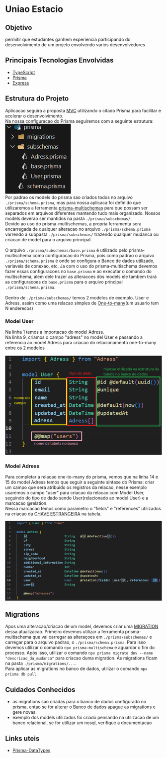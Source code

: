 #  Uniao Estacio

## Objetivo

permitir que estudantes ganhem experiencia participando do desenvolvimento de um projeto envolvendo varios desenvolvedores

## Principais Tecnologias Envolvidas

- [TypeScript](https://www.typescriptlang.org/)
- [Prisma](https://www.prisma.io/)
- [Express](https://expressjs.com/pt-br/)

## Estrutura do Projeto

Aplicacao seguira a proposta [MVC](https://irias.com.br/blog/mvc-conceito-e-exemplo-em-node-js/) utilizando o citado Prisma para facilitar e acelerar o desenvolvimento.<br />
Na nossa configuracao do Prisma seguiremos com a seguinte estrutura:<br />
![alt text](prisma.png)<br />
Por padrao os models do prisma sao criados todos no arquivo `./prisma/schema.prisma`, mas para nossa aplicaca foi definido que utilizaremos a ferramenta [prisma-multischemas](https://github.com/joydip007x/Prisma-MultiSchema) para que possam ser separados em arquivos diferentes mantendo tudo mais organizado. Nossos models deverao ser mantidos na pasta `./prisma/subschemas/`. <br />
Devido ao uso do prisma-multischemas, a propria ferramenta sera encarregada de qualquer alteracao no arquivo `./prisma/schema.prisma` varrendo a subpasta `./prisma/subschemas/` trazendo qualquer mudanca ou criacao de model para o arquivo principal.<br />
<br />
O arquivo `./prisma/subschemas/base.prisma` é utilizado pelo prisma-multischema como configuracao do Prisma, pois como padrao o arquivo `./prisma/schema.prisma` é onde se configura o Banco de dados utilizado, variaveis de conexao, etc. Ja com o uso do prisma-multischema devemos fazer essas configuracoes no `base.prisma` e ao executar o comando do multischema, alem dele trazer as alteracoes dos models ele tambem trará as  configuracoes do `base.prisma` para o arquivo principal `./prisma/schema.prisma`.<br />
<br />
Dentro de `./prisma/subschemas/` temos 2 modelos de exemplo. User e Adress, assim como uma relacao simples de [One-to-many](https://www.prisma.io/docs/orm/prisma-schema/data-model/relations/one-to-many-relations)(um usuario tem N enderecos)

### Model User

Na linha 1 temos a importacao do model Adress.<br />
Na linha 9, criamos o campo "adress" no model User e passando a referencia ao model Adress para criacao do relacionamento one-to-many entre os 2 modelos<br />
<br /> 
![alt text](user.png)
 
### Model Adress

Para completar a relacao one-to-many do prisma, vemos que na linha 14 e 15 do model Adress temos que seguir a seguinte sintaxe do Prisma:
criar um campo que sera atribuido os registros da relacao, nesse exemplo usaremos o campo "user" para criacao da relacao com Model User, seguindo do tipo de dado sendo User(relacionado ao model User) e a marcacao @relation.<br />
Nessa marcacao temos como parametro o "fields" e "references" utilizados na criacao da [CHAVE ESTRANGEIRA](https://www.devmedia.com.br/breve-conceito-de-foreign-key/17426) na tabela.


![alt text](adress.png)

## Migrations

Apos uma alteracao/criacao de um model, devemos criar uma [MIGRATION](https://kenzie.com.br/blog/migrations/) dessa atualizacao.
Primeiro devemos utilizar a ferramenta prisma-multischema que vai carregar as alteraçoes em `./prisma/subschemas/` e carregar para o arquivo padrao, o `./prisma/schema.prisma`. Para isso devemos utilizar o comando `npx prisma-multischema` e aguardar o fim do processo. Após isso, utilizar o comando `npx prisma migrate dev --name "descricao_da_mudanca"` para criacao duma migration. As migrations ficam na pasta `./prisma/migrations/...`.  
Para aplicar as migrations no banco de dados, utilizar o comando `npx prisma db pull`.

## Cuidados Conhecidos

- as migrations sao criadas para o banco de dados configurado no prisma, entao se for alterar o Banco de dados apague as migrations e gere novas.
- exemplo dos models utilizados foi criado pensando na utilizacao de um banco relacional, se for utilizar um nosql, verifique a documentacao

## Links uteis

- [Prisma-DataTypes](https://www.prisma.io/docs/orm/reference/prisma-schema-reference#model-field-scalar-types)